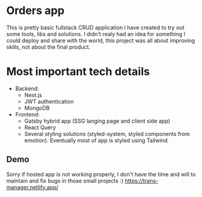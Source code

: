 # Orders app

This is pretty basic fullstack CRUD application I have created to try out some tools, libs and solutions. I didn't realy had an idea for something I could deploy and share with the world, this project was all about improving skills, not about the final product.

# Most important tech details

- Backend:
	- Nest.js
	- JWT authentication
	- MongoDB
- Frontend: 
	- Gatsby hybrid app (SSG langing page and client side app)
	- React Query
	- Several styling solutions (styled-system, styled components from emotion). Eventually most of app is styled using Tailwind

## Demo

Sorry if hosted app is not working properly, I don't have the time and will to maintain and fix bugs in those small projects :)
https://trans-manager.netlify.app/

